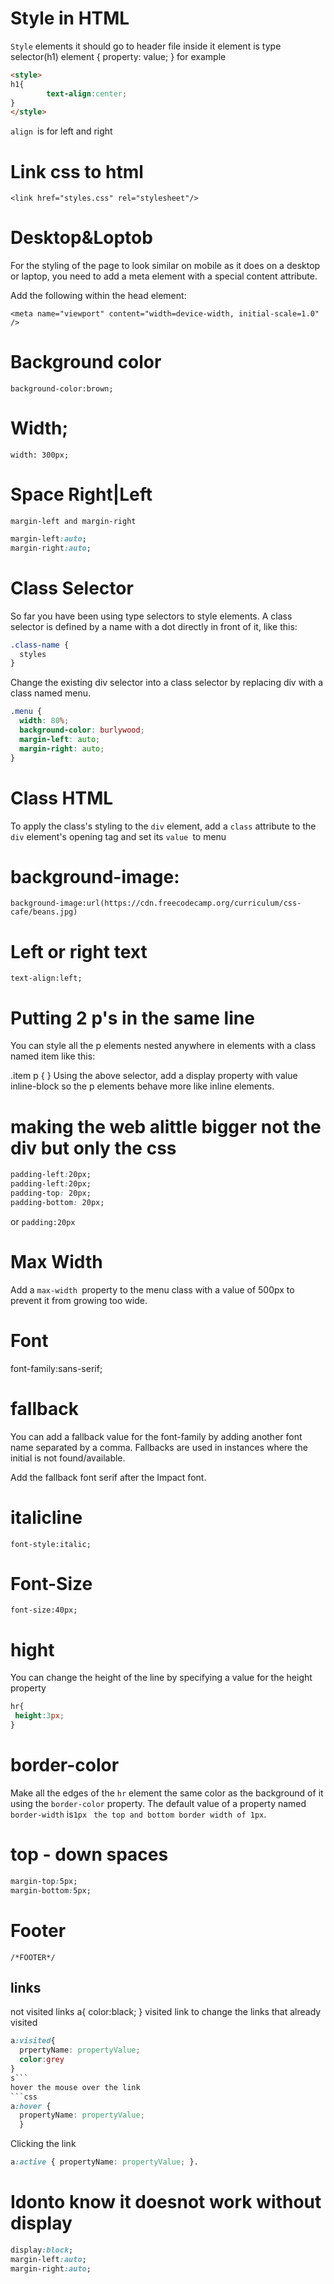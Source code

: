 # Style in HTML
`Style` elements it should go to header file
inside it 
element is  type selector(h1)
element {
 property: value;
}
for example

```html
<style>
h1{
        text-align:center;
}
</style>
```
`align `is for  left and right
# Link css to html
`<link href="styles.css" rel="stylesheet"/>`
# Desktop&Loptob
For the styling of the page to look similar on mobile as it does on a desktop or laptop, you need to add a meta element with a special content attribute.

Add the following within the head element:

`<meta name="viewport" content="width=device-width, initial-scale=1.0" />`
# Background color
`background-color:brown;`
# Width;
 `width: 300px;`
# Space Right|Left
 `margin-left and margin-right`
```css
margin-left:auto;
margin-right:auto;
```

# Class Selector
So far you have been using type selectors to style elements. A class selector is defined by a name with a dot directly in front of it, like this:

```css
.class-name {
  styles
}
```
Change the existing div selector into a class selector by replacing div with a class named menu.
```css
.menu {
  width: 80%;
  background-color: burlywood;
  margin-left: auto;
  margin-right: auto;
}
```
# Class HTML
To apply the class's styling to the `div` element, add a `class` attribute to the `div` element's opening tag and set its `value `to menu
# background-image:
`background-image:url(https://cdn.freecodecamp.org/curriculum/css-cafe/beans.jpg)`
# Left or right text
 `text-align:left;`
# Putting 2 p's in the same line
You can style all the p elements nested anywhere in elements with a class named item like this:

.item p { }
Using the above selector, add a display property with value inline-block so the p elements behave more like inline elements.


# making the web alittle bigger not the div but only the css
```css
padding-left:20px;
padding-left:20px;
padding-top: 20px;
padding-bottom: 20px;
```
or 
`padding:20px`
# Max Width
Add a `max-width `property to the menu class with a value of 500px to prevent it from growing too wide.
# Font 
font-family:sans-serif;
# fallback
You can add a fallback value for the font-family by adding another font name separated by a comma. Fallbacks are used in instances where the initial is not found/available.

Add the fallback font serif after the Impact font.
# italicline
`font-style:italic;`
# Font-Size
`font-size:40px;`
# hight
 You can change the height of the line by specifying a value for the height property
 ```css
 hr{
  height:3px;
}
 ```
# border-color
Make all the edges of the `hr` element the same color as the background of it using the `border-color` property.
 The default value of a property named `border-width` is` 1px `
 ` the top and bottom border width of 1px`.

# top - down spaces
```css
margin-top:5px;
margin-bottom:5px;
```
# Footer
`/*FOOTER*/`

## links 
not visited links
a{
  color:black;
}
visited link to change the links that already visited
```css
a:visited{
  prpertyName: propertyValue;
  color:grey
}
s```
hover the mouse over the link
```css
a:hover { 
  propertyName: propertyValue; 
  }
```
Clicking the link 
```css
a:active { propertyName: propertyValue; }.
```
# Idonto know it doesnot work without display
```css
display:block;
margin-left:auto;
margin-right:auto;
```